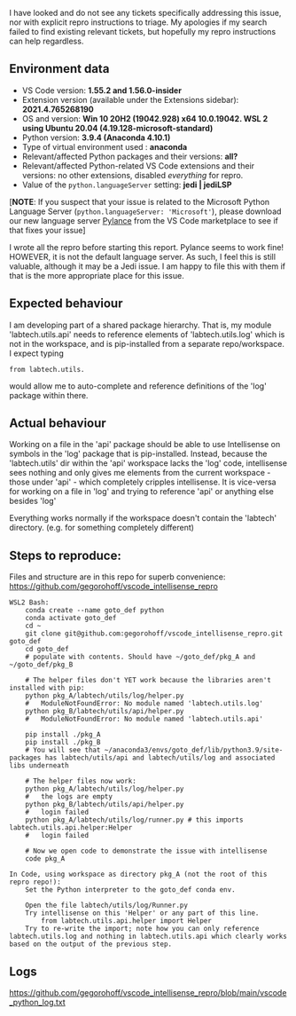 I have looked and do not see any tickets specifically addressing this issue, nor with explicit repro instructions to triage. My apologies if my search failed to find existing relevant tickets, but hopefully my repro instructions can help regardless.

## Environment data

-   VS Code version: **1.55.2 and 1.56.0-insider**
-   Extension version (available under the Extensions sidebar): **2021.4.765268190**
-   OS and version: **Win 10 20H2 (19042.928) x64 10.0.19042. WSL 2 using Ubuntu 20.04 (4.19.128-microsoft-standard)**
-   Python version: **3.9.4 (Anaconda 4.10.1)**
-   Type of virtual environment used : **anaconda**
-   Relevant/affected Python packages and their versions: **all?**
-   Relevant/affected Python-related VS Code extensions and their versions: no other extensions, disabled _everything_ for repro.
-   Value of the `python.languageServer` setting: **jedi | jediLSP**

[**NOTE**: If you suspect that your issue is related to the Microsoft Python Language Server (`python.languageServer: 'Microsoft'`), please download our new language server [Pylance](https://marketplace.visualstudio.com/items?itemName=ms-python.vscode-pylance) from the VS Code marketplace to see if that fixes your issue]

I wrote all the repro before starting this report. Pylance seems to work fine! HOWEVER, it is not the default language server. As such, I feel this is still valuable, although it may be a Jedi issue. I am happy to file this with them if that is the more appropriate place for this issue.

## Expected behaviour

I am developing part of a shared package hierarchy. That is, my module 'labtech.utils.api' needs to reference elements of 'labtech.utils.log' which is not in the workspace, and is pip-installed from a separate repo/workspace. I expect typing

`from labtech.utils.`

would allow me to auto-complete and reference definitions of the 'log' package within there.


## Actual behaviour

Working on a file in the 'api' package should be able to use Intellisense on symbols in the 'log' package that is pip-installed. Instead, because the 'labtech.utils' dir within the 'api' workspace lacks the 'log' code, intellisense sees nothing and only gives me elements from the current workspace - those under 'api' - which completely cripples intellisense. It is vice-versa for working on a file in 'log' and trying to reference 'api' or anything else besides 'log'

Everything works normally if the workspace doesn't contain the 'labtech' directory. (e.g. for something completely different)

## Steps to reproduce:

Files and structure are in this repo for superb convenience: https://github.com/gegorohoff/vscode_intellisense_repro


    WSL2 Bash:
        conda create --name goto_def python
        conda activate goto_def
        cd ~
        git clone git@github.com:gegorohoff/vscode_intellisense_repro.git goto_def
        cd goto_def
        # populate with contents. Should have ~/goto_def/pkg_A and ~/goto_def/pkg_B

        # The helper files don't YET work because the libraries aren't installed with pip:
        python pkg_A/labtech/utils/log/helper.py
        #   ModuleNotFoundError: No module named 'labtech.utils.log'
        python pkg_B/labtech/utils/api/helper.py
        #   ModuleNotFoundError: No module named 'labtech.utils.api'

        pip install ./pkg_A
        pip install ./pkg_B
        # You will see that ~/anaconda3/envs/goto_def/lib/python3.9/site-packages has labtech/utils/api and labtech/utils/log and associated libs underneath

        # The helper files now work:
        python pkg_A/labtech/utils/log/helper.py
        #   the logs are empty
        python pkg_B/labtech/utils/api/helper.py
        #   login failed
        python pkg_A/labtech/utils/log/runner.py # this imports labtech.utils.api.helper:Helper
        #   login failed

        # Now we open code to demonstrate the issue with intellisense
        code pkg_A

    In Code, using workspace as directory pkg_A (not the root of this repro repo!):
        Set the Python interpreter to the goto_def conda env.

        Open the file labtech/utils/log/Runner.py
        Try intellisense on this 'Helper' or any part of this line.
            from labtech.utils.api.helper import Helper
        Try to re-write the import; note how you can only reference labtech.utils.log and nothing in labtech.utils.api which clearly works based on the output of the previous step.


## Logs

https://github.com/gegorohoff/vscode_intellisense_repro/blob/main/vscode_python_log.txt
